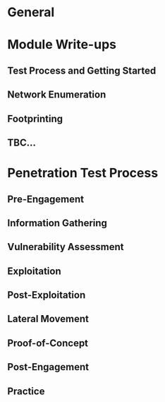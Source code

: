# General

# Module Write-ups

## Test Process and Getting Started


## Network Enumeration 

## Footprinting

## TBC...




# Penetration Test Process

## Pre-Engagement

## Information Gathering

## Vulnerability Assessment

## Exploitation

## Post-Exploitation

## Lateral Movement

## Proof-of-Concept

## Post-Engagement

## Practice



